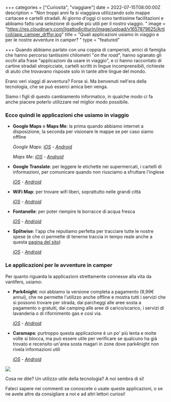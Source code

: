 +++
categories = ["Curiosità", "viaggiare"]
date = 2022-07-15T08:00:00Z
description = "Non troppi anni fa si viaggiava utilizzando solo mappe cartacee e cartelli stradali. Al giorno d'oggi ci sono tantissime facilitazioni e abbiamo fatto una selezione di quelle più utili per il nostro viaggio. "
image = "https://res.cloudinary.com/ilgattodicitturin/image/upload/v1657879625/Articoli/app_camper_drffxr.jpg"
title = "Quali applicazioni usiamo in viaggio e per le nostre avventure in camper? "
type = "featured"

+++
Quando abbiamo parlato con una coppia di camperisti, amici di famiglia che hanno percorso tantissimi chilometri "_on the road_", hanno sgranato gli occhi alla frase "applicazioni da usare in viaggio", e ci hanno raccontato di cartine stradali stropicciate, cartelli scritti in lingue incomprensibili, richieste di aiuto che trovavano risposte solo in tante altre lingue del mondo.

Erano veri viaggi di avventura? Forse sì. Ma benvenuti nell'era della tecnologia, che se può esserci amica ben venga.

Siamo i figli di questo cambiamento informatico, in qualche modo ci fa anche piacere poterlo utilizzare nel miglior modo possibile.

### Ecco quindi le applicazioni che usiamo in viaggio

* **Google Maps** e **Maps Me**: la prima quando abbiamo internet a disposizione, la seconda per visionare le mappe se per caso siamo offline

  _Google Maps:_ [_iOS_](https://apps.apple.com/it/app/google-maps-gps-e-ristoranti/id585027354 "iOS") _-_ [_Android_](https://play.google.com/store/apps/details?id=com.google.android.apps.maps&hl=it&gl=US "Android")

  _Maps Me:_ [_iOS_](https://apps.apple.com/it/app/maps-me-mappe-offline-gps/id510623322 "iOS") _-_ [_Android_](https://play.google.com/store/apps/details?id=com.mapswithme.maps.pro&hl=it&gl=US "Maps Me")
* **Google Translate**: per leggere le etichette nei supermercati, i cartelli di informazioni, per comunicare quando non riusciamo a sfruttare l'inglese

  [_iOS_](https://apps.apple.com/us/app/translate/id1514844618 "iOS") _-_ [_Android_](https://play.google.com/store/apps/details?id=com.google.android.apps.translate&hl=it&gl=US "Android")
* **WiFi Map**: per trovare wifi liberi, soprattutto nelle grandi città

  [_iOS_](https://apps.apple.com/us/app/wifi-map-internet-esim-vpn/id548925969 "iOS") _-_ [_Android_](https://play.google.com/store/apps/details?id=io.wifimap.wifimap&hl=it&gl=US "Android")
* **Fontanelle**: per poter riempire le borracce di acqua fresca

  [_iOS_](https://apps.apple.com/it/app/fontanelle/id1146278776 "iOS") _-_ [_Android_](https://play.google.com/store/apps/details?id=com.mollica.fontanelle&hl=it&gl=US "Android")
* **Splitwise**: l'app che reputiamo perfetta per tracciare tutte le nostre spese (e che ci permette di tenerne traccia in tempo reale anche a questa [pagina del sito](https://vandipety.it/expanses/))

  [_iOS_](https://apps.apple.com/it/app/splitwise/id458023433 "iOS") _-_ [_Android_](https://play.google.com/store/apps/details?id=com.Splitwise.SplitwiseMobile&hl=it&gl=US "Android")

### Le applicazioni per le avventure in camper

Per quanto riguarda la applicazioni strettamente connesse alla vita da vanlifers, usiamo:

* **Park4night**: noi abbiamo la versione completa a pagamento (9,99€ annui), che ne permette l'utilizzo anche offline e mostra tutti i servizi che si possono trovare per strada, dai parcheggi alle aree sosta a pagamento o gratuiti, dai camping alle aree di carico/scarico, i servizi di lavanderia o di rifornimento gas e così via.

  [_iOS_](https://apps.apple.com/app/park4night-com/id430946556 "iOS") _-_ [_Android_](https://play.google.com/store/apps/details?id=fr.tramb.park4night&hl=it&gl=US "Android")
* **Caramaps**: purtroppo questa applicazione è un po' più lenta e molte volte si blocca, ma può essere utile per verificare se qualcuno ha già trovato e recensito un'area sosta magari in zone dove park4night non rivela informazioni utili

  [_iOS_](https://apps.apple.com/it/app/caramaps-aree-sosta-camper/id904605960 "iOS") _-_ [_Android_](https://play.google.com/store/apps/details?id=com.adel.caramaps&hl=it&gl=US "Android")

![](https://res.cloudinary.com/ilgattodicitturin/image/upload/v1657874436/Articoli/Vita_on_the_road.jpg)

Cosa ne dite? Un utilizzo utile della tecnologia? A noi sembra di sì!

Fateci sapere nei commenti se conoscete o usate queste applicazioni, o se ne avete altre da consigliare a noi e ad altri lettori curiosi!